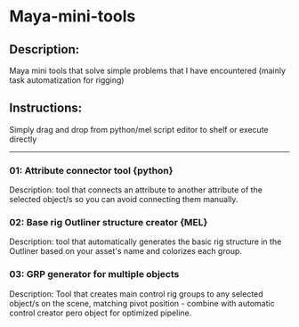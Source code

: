 # Maya-mini-tools

## Description:

Maya mini tools that solve simple problems that I have encountered (mainly task automatization for rigging)

## Instructions:

Simply drag and drop from python/mel script editor to shelf or execute directly

---

### 01: Attribute connector tool {python}

Description: tool that connects an attribute to another attribute of the selected object/s so you can avoid connecting them manually.

### 02: Base rig Outliner structure creator {MEL}

Description: tool that automatically generates the basic rig structure in the Outliner based on your asset's name and colorizes each group.

### 03: GRP generator for multiple objects

Description: Tool that creates main control rig groups to any selected object/s on the scene, matching pivot position - combine with automatic control creator pero object for optimized pipeline.
